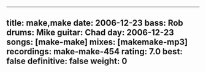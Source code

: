 
---
title: make,make
date: 2006-12-23
bass:	Rob
drums:	Mike
guitar:	Chad
day: 2006-12-23
songs: [make-make]
mixes: [makemake-mp3]
recordings: make-make-454
rating: 7.0
best: false
definitive: false
weight: 0
---
